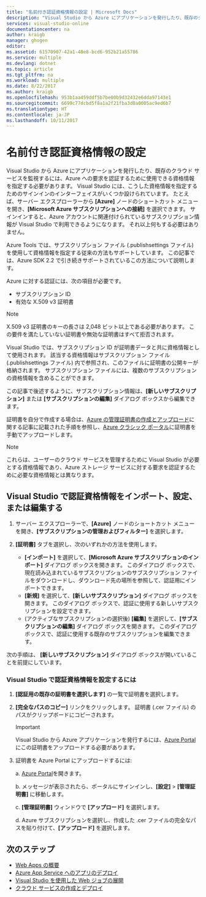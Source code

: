 ```yaml
---
title: "名前付き認証資格情報の設定 | Microsoft Docs"
description: "Visual Studio から Azure にアプリケーションを発行したり、既存のクラウド サービスを監視したりできるように、Visual Studio が Azure への要求の認証に使用できる資格情報を指定する方法について説明します。"
services: visual-studio-online
documentationcenter: na
author: kraigb
manager: ghogen
editor: 
ms.assetid: 61570907-42a1-40e8-bcd6-952b21a55786
ms.service: multiple
ms.devlang: dotnet
ms.topic: article
ms.tgt_pltfrm: na
ms.workload: multiple
ms.date: 8/22/2017
ms.author: kraigb
ms.openlocfilehash: 953b1aa459ddf5b7be00b9d32432e6dda97143e1
ms.sourcegitcommit: 6699c77dcbd5f8a1a2f21fba3d0a0005ac9ed6b7
ms.translationtype: HT
ms.contentlocale: ja-JP
ms.lasthandoff: 10/11/2017
---
```

# <a name="set-up-named-authentication-credentials"></a>名前付き認証資格情報の設定
Visual Studio から Azure にアプリケーションを発行したり、既存のクラウド サービスを監視するには、Azure への要求を認証するために使用できる資格情報を指定する必要があります。 Visual Studio には、こうした資格情報を指定するためのサインインのインターフェイスがいくつか設けられています。 たとえば、サーバー エクスプローラーから **[Azure]** ノードのショートカット メニューを開き、**[Microsoft Azure サブスクリプションへの接続]** を選択できます。 サインインすると、Azure アカウントに関連付けられているサブスクリプション情報が Visual Studio で利用できるようになります。 それ以上何もする必要はありません。

Azure Tools では、サブスクリプション ファイル (.publishsettings ファイル) を使用して資格情報を指定する従来の方法もサポートしています。 この記事では、Azure SDK 2.2 で引き続きサポートされているこの方法について説明します。

Azure に対する認証には、次の項目が必要です。

* サブスクリプション ID
* 有効な X.509 v3 証明書

> [!NOTE]
> X.509 v3 証明書のキーの長さは 2,048 ビット以上である必要があります。 この要件を満たしていない証明書や無効な証明書はすべて拒否されます。
>
>

Visual Studio では、サブスクリプション ID が証明書データと共に資格情報として使用されます。 該当する資格情報はサブスクリプション ファイル (.publishsettings ファイル) 内で参照され、このファイルに証明書の公開キーが格納されます。 サブスクリプション ファイルには、複数のサブスクリプションの資格情報を含めることができます。

この記事で後述するように、サブスクリプション情報は、**[新しいサブスクリプション]** または **[サブスクリプションの編集]** ダイアログ ボックスから編集できます。

証明書を自分で作成する場合は、[Azure の管理証明書の作成とアップロード](https://msdn.microsoft.com/library/windowsazure/gg551722.aspx)に関する記事に記載された手順を参照し、[Azure クラシック ポータル](http://go.microsoft.com/fwlink/?LinkID=213885)に証明書を手動でアップロードします。

> [!NOTE]
> これらは、ユーザーのクラウド サービスを管理するために Visual Studio が必要とする資格情報であり、Azure ストレージ サービスに対する要求を認証するために必要な資格情報とは異なります。
>
>

## <a name="import-set-up-or-edit-authentication-credentials-in-visual-studio"></a>Visual Studio で認証資格情報をインポート、設定、または編集する

1. サーバー エクスプローラーで、**[Azure]** ノードのショートカット メニューを開き、**[サブスクリプションの管理およびフィルター]** を選択します。
2. **[証明書]** タブを選択し、次のいずれかの方法を使用します。

    * **[インポート]** を選択して、**[Microsoft Azure サブスクリプションのインポート]** ダイアログ ボックスを開きます。 このダイアログ ボックスで、現在読み込まれているサブスクリプションのサブスクリプション ファイルをダウンロードし、ダウンロード先の場所を参照して、認証用にインポートできます。
    * **[新規]** を選択して、**[新しいサブスクリプション]** ダイアログ ボックスを開きます。 このダイアログ ボックスで、認証に使用する新しいサブスクリプションを設定できます。
    * (アクティブなサブスクリプションの選択後) **[編集]** を選択して、**[サブスクリプションの編集]** ダイアログ ボックスを開きます。 このダイアログ ボックスで、認証に使用する既存のサブスクリプションを編集できます。 

次の手順は、 **[新しいサブスクリプション]** ダイアログ ボックスが開いていることを前提にしています。

### <a name="to-set-up-authentication-credentials-in-visual-studio"></a>Visual Studio で認証資格情報を設定するには
1. **[認証用の既存の証明書を選択します]** の一覧で証明書を選択します。
2. **[完全なパスのコピー]** リンクをクリックします。 証明書 (.cer ファイル) のパスがクリップボードにコピーされます。

   > [!IMPORTANT]
   > Visual Studio から Azure アプリケーションを発行するには、[Azure Portal](http://go.microsoft.com/fwlink/p/?LinkID=525040) にこの証明書をアップロードする必要があります。
   >
   >
3. 証明書を Azure Portal にアップロードするには:

   a. [Azure Portal](http://go.microsoft.com/fwlink/p/?LinkID=525040)を開きます。
   
   b. メッセージが表示されたら、ポータルにサインインし、**[設定]** > **[管理証明書]** に移動します。
   
   c. **[管理証明書]** ウィンドウで **[アップロード]** を選択します。
   
   d. Azure サブスクリプションを選択し、作成した .cer ファイルの完全なパスを貼り付けて、**[アップロード]** を選択します。

## <a name="next-steps"></a>次のステップ
* [Web Apps の概要](https://docs.microsoft.com/azure/app-service/)
* [Azure App Service へのアプリのデプロイ](https://docs.microsoft.com/en-us/azure/app-service/app-service-deploy-local-git) 
* [Visual Studio を使用した Web ジョブの展開](https://docs.microsoft.com/en-us/azure/app-service/websites-dotnet-deploy-webjobs)
* [クラウド サービスの作成とデプロイ](https://docs.microsoft.com/azure/cloud-services/cloud-services-how-to-create-deploy-portal)